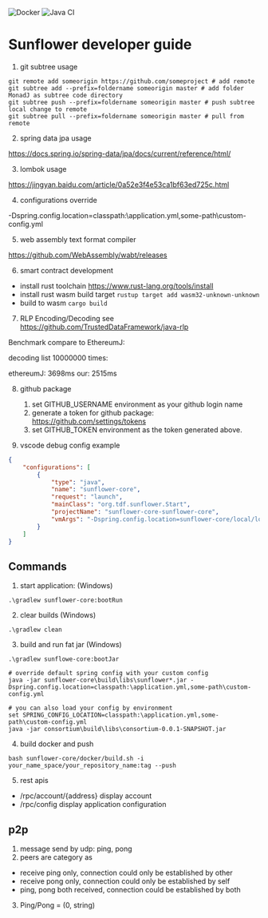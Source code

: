 ![Docker](https://github.com/TrustedDataFramework/SunFlowerCore/workflows/Docker/badge.svg) ![Java CI](https://github.com/TrustedDataFramework/SunFlowerCore/workflows/Java%20CI/badge.svg)

# Sunflower developer guide

1. git subtree usage

```shell script
git remote add someorigin https://github.com/someproject # add remote
git subtree add --prefix=foldername someorigin master # add folder MonadJ as subtree code directory
git subtree push --prefix=foldername someorigin master # push subtree local change to remote
git subtree pull --prefix=foldername someorigin master # pull from remote 
```

2. spring data jpa usage

https://docs.spring.io/spring-data/jpa/docs/current/reference/html/

3. lombok usage

https://jingyan.baidu.com/article/0a52e3f4e53ca1bf63ed725c.html

4. configurations override

-Dspring.config.location=classpath:\application.yml,some-path\custom-config.yml

5. web assembly text format compiler

https://github.com/WebAssembly/wabt/releases

6. smart contract development

- install rust toolchain https://www.rust-lang.org/tools/install
- install rust wasm build target ```rustup target add wasm32-unknown-unknown``` 
- build to wasm ```cargo build ```

7. RLP Encoding/Decoding see https://github.com/TrustedDataFramework/java-rlp

Benchmark compare to EthereumJ:

decoding list 10000000 times: 

ethereumJ: 3698ms 
our: 2515ms

8. github package

    1. set GITHUB_USERNAME environment as your github login name
    2. generate a token for github package: https://github.com/settings/tokens
    3. set GITHUB_TOKEN environment as the token generated above. 

9. vscode debug config example

```json
{
    "configurations": [
        {
            "type": "java",
            "name": "sunflower-core",
            "request": "launch",
            "mainClass": "org.tdf.sunflower.Start",
            "projectName": "sunflower-core-sunflower-core",
            "vmArgs": "-Dspring.config.location=sunflower-core/local/local-0.yml"
        }
    ]
}
```

## Commands

1. start application: (Windows) 

```.\gradlew sunflower-core:bootRun```

2. clear builds (Windows) 

```.\gradlew clean```

3. build and run fat jar (Windows)

```shell script
.\gradlew sunflowe-core:bootJar       

# override default spring config with your custom config                     
java -jar sunflower-core\build\libs\sunflower*.jar -Dspring.config.location=classpath:\application.yml,some-path\custom-config.yml

# you can also load your config by environment
set SPRING_CONFIG_LOCATION=classpath:\application.yml,some-path\custom-config.yml 
java -jar consortium\build\libs\consortium-0.0.1-SNAPSHOT.jar
```  

4. build docker and push
 
```shell script
bash sunflower-core/docker/build.sh -i your_name_space/your_repository_name:tag --push
```

5. rest apis

- /rpc/account/{address} display account 
- /rpc/config display application configuration


## p2p 

1. message send by udp: ping, pong
2. peers are category as 
  - receive ping only, connection could only be established by other
  - receive pong only, connection could only be established by self
  - ping, pong both received, connection could be established by both

3. Ping/Pong = (0, string)
